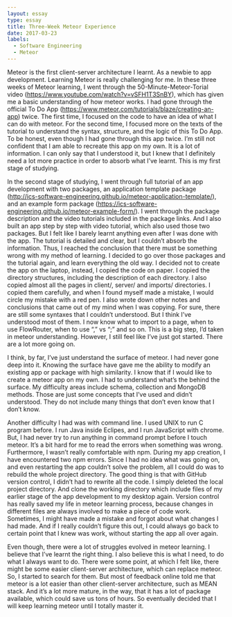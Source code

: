 ```yaml
---
layout: essay
type: essay
title: Three-Week Meteor Experience
date: 2017-03-23
labels:
  - Software Engineering
  - Meteor
---
```

Meteor is the first client-server architecture I learnt. As a newbie to app development. Learning Meteor is really challenging for me. In these three weeks of Meteor learning, I went through the 50-Minute-Meteor-Torial video (https://www.youtube.com/watch?v=vSFH1T3SnBY), which has given me a basic understanding of how meteor works. I had gone through the official To Do App (https://www.meteor.com/tutorials/blaze/creating-an-app) twice. The first time, I focused on the code to have an idea of what I can do with meteor. For the second time, I focused more on the texts of the tutorial to understand the syntax, structure, and the logic of this To Do App. To be honest, even though I had gone through this app twice. I’m still not confident that I am able to recreate this app on my own. It is a lot of information. I can only say that I understood it, but I knew that I definitely need a lot more practice in order to absorb what I’ve learnt. This is my first stage of studying. 

In the second stage of studying, I went through full tutorial of an app development with two packages, an application template package (http://ics-software-engineering.github.io/meteor-application-template/), and an example form package (https://ics-software-engineering.github.io/meteor-example-form/). I went through the package description and the video tutorials included in the package links. And I also built an app step by step with video tutorial, which also used those two packages. But I felt like I barely learnt anything even after I was done with the app. The tutorial is detailed and clear, but I couldn’t absorb the information. Thus, I reached the conclusion that there must be something wrong with my method of learning. I decided to go over those packages and the tutorial again, and learn everything the old way. I decided not to create the app on the laptop, instead, I copied the code on paper. I copied the directory structures, including the description of each directory. I also copied almost all the pages in client/, server/ and imports/ directories. I copied them carefully, and when I found myself made a mistake, I would circle my mistake with a red pen. I also wrote down other notes and conclusions that came out of my mind when I was copying. For sure, there are still some syntaxes that I couldn’t understood. But I think I’ve understood most of them. I now know what to import to a page, when to use FlowRouter, when to use “,” vs “;” and so on. This is a big step, I’d taken in meteor understanding. However, I still feel like I’ve just got started. There are a lot more going on. 

I think, by far,  I’ve just understand the surface of meteor. I had never gone deep into it. Knowing the surface have gave me the ability to modify an existing app or package with high similarity. I know that if I would like to create a meteor app on my own. I had to understand what’s the behind the surface.  My difficulty areas include schema, collection and MongoDB methods. Those are just some concepts that I’ve used and didn’t understood. They do not include many things that don’t even know that I don’t know.

Another difficulty I had was with command line. I used UNIX to run C program before. I run Java inside Eclipes, and I run JavaScript with chrome. But, I had never try to run anything in command prompt before I touch meteor. It’s a bit hard for me to read the errors when something was wrong. Furthermore, I wasn’t really comfortable with npm. During my app creation, I have encountered two npm errors. Since I had no idea what was going on, and even restarting the app couldn’t solve the problem, all I could do was to rebuild the whole project directory. The good thing is that with GitHub version control, I didn’t had to rewrite all the code. I simply deleted the local project directory. And clone the working directory which include files of my earlier stage of the app development to my desktop again. Version control has really saved my life in meteor learning process, because changes in different files are always involved to make a piece of code work. Sometimes, I might have made a mistake and forgot about what changes I had made. And if I really couldn’t figure this out, I could always go back to certain point that I knew was  work, without starting the app all over again.

Even though, there were a lot of struggles evolved in meteor learning. I believe that I’ve learnt the right thing. I also believe this is what I need, to do what I always want to do. There were some point, at which I felt like, there might be some easier client-server architecture, which can replace meteor. So, I started to search for them. But most of feedback online told me that meteor is a lot easier than other client-server architecture, such as MEAN stack. And it’s a lot more mature, in the way, that it has a lot of package available, which could save us tons of hours. So eventually decided that I will keep learning meteor until I totally master it.  